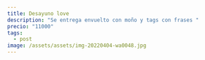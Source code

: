 ```yaml
---
title: Desayuno love
description: "Se entrega envuelto con moño y tags con frases "
precio: "11000"
tags:
  - post
image: /assets/assets/img-20220404-wa0048.jpg
---
```

